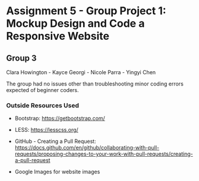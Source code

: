# Assignment 5 - Group Project 1: Mockup Design and Code a Responsive Website

## Group 3

Clara Howington - Kayce Georgi - Nicole Parra - Yingyi Chen

The group had no issues other than troubleshooting minor coding errors expected of beginner coders.

### Outside Resources Used

* Bootstrap: https://getbootstrap.com/

* LESS: https://lesscss.org/

* GitHub - Creating a Pull Request: https://docs.github.com/en/github/collaborating-with-pull-requests/proposing-changes-to-your-work-with-pull-requests/creating-a-pull-request

* Google Images for website images